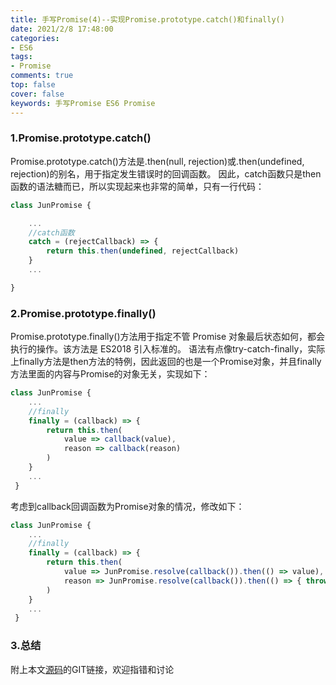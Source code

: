 ```yaml
---
title: 手写Promise(4)--实现Promise.prototype.catch()和finally()
date: 2021/2/8 17:48:00
categories: 
- ES6
tags: 
- Promise
comments: true
top: false
cover: false
keywords: 手写Promise ES6 Promise
---
```


### 1.Promise.prototype.catch()

Promise.prototype.catch()方法是.then(null, rejection)或.then(undefined, rejection)的别名，用于指定发生错误时的回调函数。
因此，catch函数只是then函数的语法糖而已，所以实现起来也非常的简单，只有一行代码：

``` javascript
class JunPromise {

	...
    //catch函数
    catch = (rejectCallback) => {
        return this.then(undefined, rejectCallback)
    }
	...

}
```


### 2.Promise.prototype.finally()

Promise.prototype.finally()方法用于指定不管 Promise 对象最后状态如何，都会执行的操作。该方法是 ES2018 引入标准的。
语法有点像try-catch-finally，实际上finally方法是then方法的特例，因此返回的也是一个Promise对象，并且finally方法里面的内容与Promise的对象无关，实现如下：

``` javascript
class JunPromise {
	...
    //finally
    finally = (callback) => {
        return this.then(
            value => callback(value),
            reason => callback(reason)
        )
    }
	...
 }
```

考虑到callback回调函数为Promise对象的情况，修改如下：

``` javascript
class JunPromise {
	...
    //finally
    finally = (callback) => {
        return this.then(
            value => JunPromise.resolve(callback()).then(() => value),
            reason => JunPromise.resolve(callback()).then(() => { throw reason })
        )
    }
	...
 }
```

### 3.总结
附上本文[源码](https://github.com/JuneBlueberry/blog-post-code/tree/master/%E6%89%8B%E5%86%99Promise)的GIT链接，欢迎指错和讨论